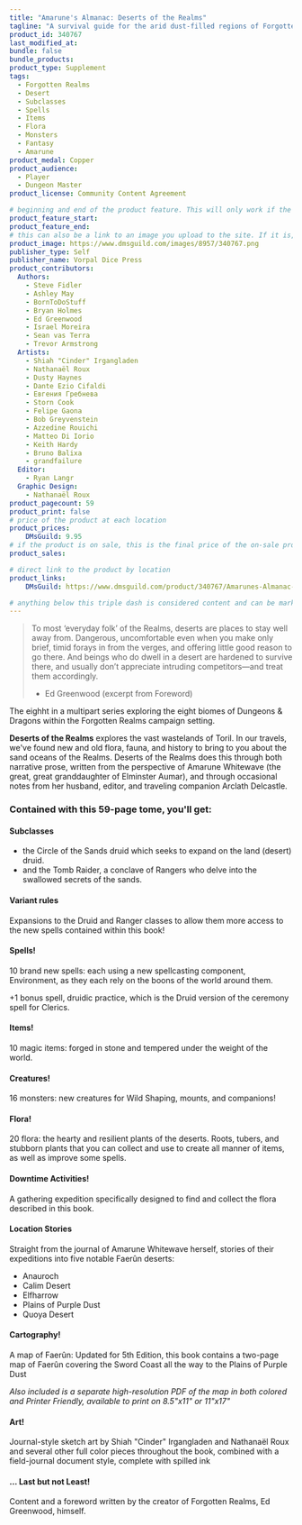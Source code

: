 ```yaml
---
title: "Amarune's Almanac: Deserts of the Realms"
tagline: "A survival guide for the arid dust-filled regions of Forgotten Realms"
product_id: 340767
last_modified_at:
bundle: false
bundle_products:
product_type: Supplement
tags:
  - Forgotten Realms
  - Desert
  - Subclasses
  - Spells
  - Items
  - Flora
  - Monsters
  - Fantasy
  - Amarune
product_medal: Copper
product_audience:
  - Player
  - Dungeon Master
product_license: Community Content Agreement

# beginning and end of the product feature. This will only work if the site is updated within several weeks of when the feature is supposed to happen. Making a new post counts as updating.
product_feature_start: 
product_feature_end: 
# this can also be a link to an image you upload to the site. If it is, it must start with a "/" or be a full link
product_image: https://www.dmsguild.com/images/8957/340767.png
publisher_type: Self
publisher_name: Vorpal Dice Press
product_contributors:
  Authors:
    - Steve Fidler
    - Ashley May
    - BornToDoStuff
    - Bryan Holmes
    - Ed Greenwood
    - Israel Moreira
    - Sean vas Terra
    - Trevor Armstrong
  Artists:
    - Shiah "Cinder" Irgangladen
    - Nathanaël Roux
    - Dusty Haynes
    - Dante Ezio Cifaldi
    - Евгения Гребнева
    - Storn Cook
    - Felipe Gaona
    - Bob Greyvenstein
    - Azzedine Rouichi
    - Matteo Di Iorio
    - Keith Hardy
    - Bruno Balixa
    - grandfailure
  Editor:
    - Ryan Langr
  Graphic Design:
    - Nathanaël Roux
product_pagecount: 59
product_print: false
# price of the product at each location
product_prices:
    DMsGuild: 9.95
# if the product is on sale, this is the final price of the on-sale product for each location that it is on sale. The sales % will be calculated and displayed based on the difference between product_prices and product_sales
product_sales:

# direct link to the product by location
product_links:
    DMsGuild: https://www.dmsguild.com/product/340767/Amarunes-Almanac-Deserts-of-the-Realms?affiliate_id=1713687

# anything below this triple dash is considered content and can be markup or html. It should be fully HTML compatible as long as your tags are formatted correctly.
---
```

> To most ‘everyday folk’ of the Realms, deserts are places to stay well away from. Dangerous, uncomfortable even when you make only brief, timid forays in from the verges, and offering little good reason to go there. And beings who do dwell in a desert are hardened to survive there, and usually don’t appreciate intruding competitors—and treat them accordingly.
> - Ed Greenwood (excerpt from Foreword)

The eighht in a multipart series exploring the eight biomes of Dungeons & Dragons within the Forgotten Realms campaign setting.

**Deserts of the Realms** explores the vast wastelands of Toril. In our travels, we've found new and old flora, fauna, and history to bring to you about the sand oceans of the Realms. Deserts of the Realms does this through both narrative prose, written from the perspective of Amarune Whitewave (the great, great granddaughter of Elminster Aumar), and through occasional notes from her husband, editor, and traveling companion Arclath Delcastle.

### Contained with this 59-page tome, you'll get:

#### Subclasses
- the Circle of the Sands druid which seeks to expand on the land (desert) druid.
- and the Tomb Raider, a conclave of Rangers who delve into the swallowed secrets of the sands.

#### Variant rules
Expansions to the Druid and Ranger classes to allow them more access to the new spells contained within this book!

#### Spells!
10 brand new spells: each using a new spellcasting component, Environment, as they each rely on the boons of the world around them.

+1 bonus spell, druidic practice, which is the Druid version of the ceremony spell for Clerics.

#### Items!
10 magic items: forged in stone and tempered under the weight of the world.

#### Creatures!
16 monsters: new creatures for Wild Shaping, mounts, and companions!

#### Flora!
20 flora: the hearty and resilient plants of the deserts. Roots, tubers, and stubborn plants that you can collect and use to create all manner of items, as well as improve some spells.

#### Downtime Activities!
A gathering expedition specifically designed to find and collect the flora described in this book.

#### Location Stories
Straight from the journal of Amarune Whitewave herself, stories of their expeditions into five notable Faerûn deserts:
- Anauroch
- Calim Desert
- Elfharrow
- Plains of Purple Dust
- Quoya Desert

#### Cartography!
A map of Faerûn: Updated for 5th Edition, this book contains a two-page map of Faerûn covering the Sword Coast all the way to the Plains of Purple Dust

*Also included is a separate high-resolution PDF of the map in both colored and Printer Friendly, available to print on 8.5"x11" or 11"x17"*

#### Art!
Journal-style sketch art by Shiah "Cinder" Irgangladen and Nathanaël Roux and several other full color pieces throughout the book, combined with a field-journal document style, complete with spilled ink

#### ... Last but not Least!

Content and a foreword written by the creator of Forgotten Realms, Ed Greenwood, himself.
